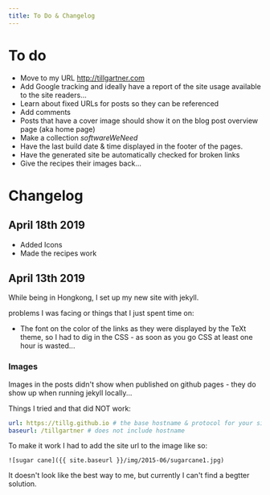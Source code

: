 ```yaml
---
title: To Do & Changelog
---
```


# To do

* Move to my URL http://tillgartner.com
* Add Google tracking and ideally have a report of the site usage available to the site readers...
* Learn about fixed URLs for posts so they can be referenced
* Add comments
* Posts that have a cover image should show it on the blog post overview page (aka home page)
* Make a collection _softwareWeNeed_
* Have the last build date & time displayed in the footer of the pages.
* Have the generated site be automatically checked for broken links
* Give the recipes their images back...

# Changelog

## April 18th 2019

* Added Icons
* Made the recipes work


## April 13th 2019

While being in Hongkong, I set up my new site with jekyll.

problems I was facing or things that I just spent time on:

* The font on the color of the links as they were displayed by the TeXt theme, so I had to dig in the CSS - as soon as you go CSS at least one hour is wasted...

### Images
Images in the posts didn't show when published on github pages - they do show up when running jekyll locally...

Things I tried and that did NOT work:
```yml
url: https://tillg.github.io # the base hostname & protocol for your site e.g. https://www.someone.com
baseurl: /tillgartner # does not include hostname
```

To make it work I had to add the site url to the image like so:
```
![sugar cane]({{ site.baseurl }}/img/2015-06/sugarcane1.jpg)
```
It doesn't look like the best way to me, but currently I can't find a begtter solution.
